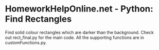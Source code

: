 # HomeworkHelpOnline.net - Python: Find Rectangles

Find solid colour rectangles which are darker than the background.
Check out rect_final.py for the main code. All the supporting functions are in customFunctions.py.

